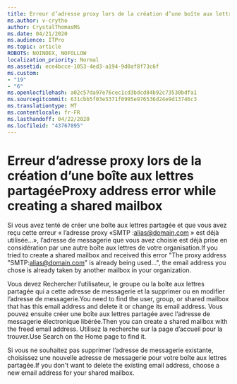 ```yaml
---
title: Erreur d’adresse proxy lors de la création d’une boîte aux lettres partagée
ms.author: v-crytho
author: CrystalThomasMS
ms.date: 04/21/2020
ms.audience: ITPro
ms.topic: article
ROBOTS: NOINDEX, NOFOLLOW
localization_priority: Normal
ms.assetid: ece4bcce-1053-4ed3-a194-9d0af8f73c6f
ms.custom:
- "19"
- "6"
ms.openlocfilehash: a02c57da97e76cec1cd3bdcd84b92c73530bdfa1
ms.sourcegitcommit: 631cbb5f03e5371f0995e976536d24e9d13746c3
ms.translationtype: MT
ms.contentlocale: fr-FR
ms.lasthandoff: 04/22/2020
ms.locfileid: "43767895"
---
```

# <a name="proxy-address-error-while-creating-a-shared-mailbox"></a><span data-ttu-id="89f3d-102">Erreur d’adresse proxy lors de la création d’une boîte aux lettres partagée</span><span class="sxs-lookup"><span data-stu-id="89f3d-102">Proxy address error while creating a shared mailbox</span></span>

<span data-ttu-id="89f3d-103">Si vous avez tenté de créer une boîte aux lettres partagée et que vous avez reçu cette erreur « l’adresse proxy «SMTP :alias@domain.com » est déjà utilisée...», l’adresse de messagerie que vous avez choisie est déjà prise en considération par une autre boîte aux lettres de votre organisation.</span><span class="sxs-lookup"><span data-stu-id="89f3d-103">If you tried to create a shared mailbox and received this error "The proxy address "SMTP:alias@domain.com" is already being used…", the email address you chose is already taken by another mailbox in your organization.</span></span>
  
<span data-ttu-id="89f3d-104">Vous devez Rechercher l’utilisateur, le groupe ou la boîte aux lettres partagée qui a cette adresse de messagerie et la supprimer ou en modifier l’adresse de messagerie.</span><span class="sxs-lookup"><span data-stu-id="89f3d-104">You need to find the user, group, or shared mailbox that has this email address and delete it or change its email address.</span></span> <span data-ttu-id="89f3d-105">Vous pouvez ensuite créer une boîte aux lettres partagée avec l’adresse de messagerie électronique libérée.</span><span class="sxs-lookup"><span data-stu-id="89f3d-105">Then you can create a shared mailbox with the freed email address.</span></span> <span data-ttu-id="89f3d-106">Utilisez la recherche sur la page d’accueil pour la trouver.</span><span class="sxs-lookup"><span data-stu-id="89f3d-106">Use Search on the Home page to find it.</span></span>
  
<span data-ttu-id="89f3d-107">Si vous ne souhaitez pas supprimer l’adresse de messagerie existante, choisissez une nouvelle adresse de messagerie pour votre boîte aux lettres partagée.</span><span class="sxs-lookup"><span data-stu-id="89f3d-107">If you don't want to delete the existing email address, choose a new email address for your shared mailbox.</span></span>
  